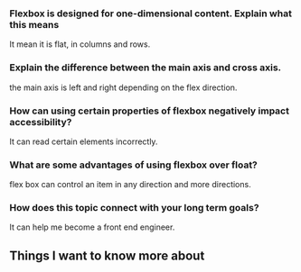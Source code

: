 ### Flexbox is designed for one-dimensional content. Explain what this means
It mean it is flat, in columns and rows.

### Explain the difference between the main axis and cross axis.
the main axis is left and right depending on the flex direction.

### How can using certain properties of flexbox negatively impact accessibility?
It can read certain elements incorrectly.

### What are some advantages of using flexbox over float?
flex box can control an item in any direction and more directions.

### How does this topic connect with your long term goals?
It can help me become a front end engineer.

## Things I want to know more about